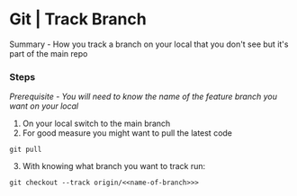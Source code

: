 # Git | Track Branch

Summary - How you track a branch on your local that you don't see but it's part of the main repo

### Steps
*Prerequisite - You will need to know the name of the feature branch you want on your local*
1. On your local switch to the main branch 
2. For good measure you might want to pull the latest code
```
git pull
```
3. With knowing what branch you want to track run:
```
git checkout --track origin/<<name-of-branch>>>
``` 
